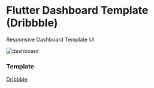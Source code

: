 # Flutter Dashboard Template (Dribbble)

Responsive Dashboard Template UI

![dashboard](https://github.com/HanySameh/Flutter-Dashboard-Template/assets/78942298/1fcc64ee-39b4-4c43-aa41-127f8e219450)

### Template 

[Dribbble](https://dribbble.com/shots/19952292-Ofinans-Digital-Finance-Dashboard-UI-Concept)

